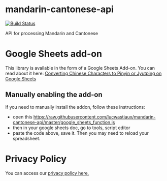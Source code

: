 # mandarin-cantonese-api
[![Build Status](https://travis-ci.org/lucwastiaux/mandarin-cantonese-api.svg?branch=master)](https://travis-ci.org/lucwastiaux/mandarin-cantonese-api)

API for processing Mandarin and Cantonese

# Google Sheets add-on
This library is available in the form of a Google Sheets Add-on. You can read about it here: <a href="https://medium.com/@lucw/converting-chinese-characters-to-pinyin-or-jyutping-on-google-sheets-eb12cca669cb">Converting Chinese Characters to Pinyin or Jyutping on Google Sheets</a>

## Manually enabling the add-on
If you need to manually install the addon, follow these instructions:
* open this
https://raw.githubusercontent.com/lucwastiaux/mandarin-cantonese-api/master/google_sheets_function.js
* then in your google sheets doc, go to tools, script editor
* paste the code above, save it. Then you may need to reload your spreadsheet.

# Privacy Policy
You can access our <a href="/PRIVACY">privacy policy here.</a>
